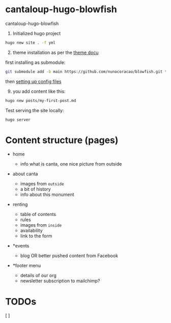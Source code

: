 # cantaloup-hugo-blowfish
cantaloup-hugo-blowfish


1. Initialized hugo project
```bash
hugo new site . -f yml
```

2. theme installation as per the [theme docu](https://blowfish.page/docs/installation/)

first installing as submodule:

```bash
git submodule add -b main https://github.com/nunocoracao/blowfish.git themes/blowfish
```

then [setting up config files](https://blowfish.page/docs/installation/#set-up-theme-configuration-files)



9. you add content like this:

```bash
hugo new posts/my-first-post.md
```

Test serving the site locally:
```bash
hugo server
```

# Content structure (pages)

- home
    - info what is canta, one nice picture from outside
- about canta
    - images from `outside`
    - a bit of history
    - info about this monument

- renting
    - table of contents 
    - rules
    - images from `inside`
    - availability
    - link to the form

- *events
    - blog OR better pushed content from Facebook
    
- *footer menu
    - details of our org
    - newsletter subscription to mailchimp?


# TODOs

[ ] 